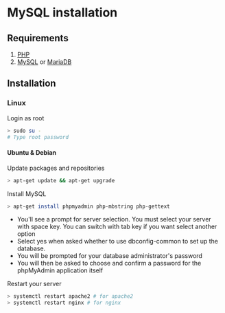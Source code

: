 # MySQL installation

## Requirements

1. [PHP](../../language/php.md)
2. [MySQL](../mysql.md) or [MariaDB](../mariadb.md)

## Installation

### Linux

Login as root

```bash
> sudo su -
# Type root password
```

#### Ubuntu & Debian

Update packages and repositories

```bash
> apt-get update && apt-get upgrade
```

Install MySQL

```bash
> apt-get install phpmyadmin php-mbstring php-gettext
```

- You'll see a prompt for server selection. You must select your server with space key. You can switch with tab key if you want select another option
- Select yes when asked whether to use dbconfig-common to set up the database.
- You will be prompted for your database administrator's password
- You will then be asked to choose and confirm a password for the phpMyAdmin application itself

Restart your server

```bash
> systemctl restart apache2 # for apache2
> systemctl restart nginx # for nginx
```
